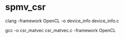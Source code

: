 # spmv_csr



clang -framework OpenCL  -o device_info device_info.c

gcc -o csr_matvec csr_matvec.c -framework OpenCL
